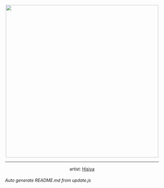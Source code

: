
<p align="center">
  <img width="500" src="https://nekos.best/api/v2/neko/0640.png">
  <hr/>
  <center>
    artist: <a href="https://www.pixiv.net/en/artworks/94654399">Hisiya</a>
  </center>
</p>


###### Auto generate README.md from update.js

